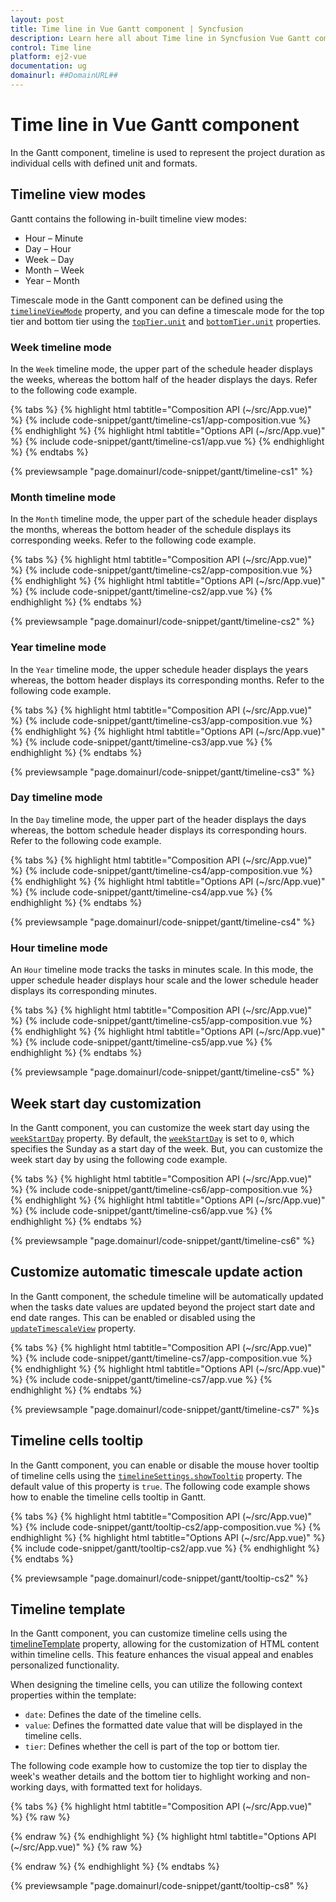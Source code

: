```yaml
---
layout: post
title: Time line in Vue Gantt component | Syncfusion
description: Learn here all about Time line in Syncfusion Vue Gantt component of Syncfusion Essential JS 2 and more.
control: Time line 
platform: ej2-vue
documentation: ug
domainurl: ##DomainURL##
---
```


# Time line in Vue Gantt component

In the Gantt component, timeline is used to represent the project duration as individual cells with defined unit and formats.

## Timeline view modes

Gantt contains the following in-built timeline view modes:

* Hour – Minute
* Day – Hour
* Week – Day
* Month – Week
* Year – Month

Timescale mode in the Gantt component can be defined using the [`timelineViewMode`](https://ej2.syncfusion.com/vue/documentation/api/gantt/timelineViewMode/) property, and you can define a timescale mode for the top tier and bottom tier using the [`topTier.unit`](https://ej2.syncfusion.com/vue/documentation/api/gantt/timelineTierSettings/#unit) and [`bottomTier.unit`](https://ej2.syncfusion.com/vue/documentation/api/gantt/timelineTierSettings/#unit) properties.

### Week timeline mode

In the `Week` timeline mode, the upper part of the schedule header displays the weeks, whereas the bottom half of the header displays the days. Refer to the following code example.

{% tabs %}
{% highlight html tabtitle="Composition API (~/src/App.vue)" %}
{% include code-snippet/gantt/timeline-cs1/app-composition.vue %}
{% endhighlight %}
{% highlight html tabtitle="Options API (~/src/App.vue)" %}
{% include code-snippet/gantt/timeline-cs1/app.vue %}
{% endhighlight %}
{% endtabs %}
        
{% previewsample "page.domainurl/code-snippet/gantt/timeline-cs1" %}

### Month timeline mode

In the `Month` timeline mode, the upper part of the schedule header displays the months, whereas the bottom header of the schedule displays its corresponding weeks. Refer to the following code example.

{% tabs %}
{% highlight html tabtitle="Composition API (~/src/App.vue)" %}
{% include code-snippet/gantt/timeline-cs2/app-composition.vue %}
{% endhighlight %}
{% highlight html tabtitle="Options API (~/src/App.vue)" %}
{% include code-snippet/gantt/timeline-cs2/app.vue %}
{% endhighlight %}
{% endtabs %}
        
{% previewsample "page.domainurl/code-snippet/gantt/timeline-cs2" %}

### Year timeline mode

In the `Year` timeline mode, the upper schedule header displays the years whereas, the bottom header displays its corresponding months. Refer to the following code example.

{% tabs %}
{% highlight html tabtitle="Composition API (~/src/App.vue)" %}
{% include code-snippet/gantt/timeline-cs3/app-composition.vue %}
{% endhighlight %}
{% highlight html tabtitle="Options API (~/src/App.vue)" %}
{% include code-snippet/gantt/timeline-cs3/app.vue %}
{% endhighlight %}
{% endtabs %}
        
{% previewsample "page.domainurl/code-snippet/gantt/timeline-cs3" %}

### Day timeline mode

In the `Day` timeline mode, the upper part of the header displays the days whereas, the bottom schedule header displays its corresponding hours. Refer to the following code example.

{% tabs %}
{% highlight html tabtitle="Composition API (~/src/App.vue)" %}
{% include code-snippet/gantt/timeline-cs4/app-composition.vue %}
{% endhighlight %}
{% highlight html tabtitle="Options API (~/src/App.vue)" %}
{% include code-snippet/gantt/timeline-cs4/app.vue %}
{% endhighlight %}
{% endtabs %}
        
{% previewsample "page.domainurl/code-snippet/gantt/timeline-cs4" %}

### Hour timeline mode

An `Hour` timeline mode tracks the tasks in minutes scale. In this mode, the upper schedule header displays hour scale and the lower schedule header displays its corresponding minutes.

{% tabs %}
{% highlight html tabtitle="Composition API (~/src/App.vue)" %}
{% include code-snippet/gantt/timeline-cs5/app-composition.vue %}
{% endhighlight %}
{% highlight html tabtitle="Options API (~/src/App.vue)" %}
{% include code-snippet/gantt/timeline-cs5/app.vue %}
{% endhighlight %}
{% endtabs %}
        
{% previewsample "page.domainurl/code-snippet/gantt/timeline-cs5" %}

## Week start day customization

In the Gantt component, you can customize the week start day using the [`weekStartDay`](https://ej2.syncfusion.com/vue/documentation/api/gantt/timelineSettings/#weekstartday) property. By default, the [`weekStartDay`](https://ej2.syncfusion.com/vue/documentation/api/gantt/timelineSettings/#weekstartday) is set to `0`, which specifies the Sunday as a start day of the week. But, you can customize the week start day by using the following code example.

{% tabs %}
{% highlight html tabtitle="Composition API (~/src/App.vue)" %}
{% include code-snippet/gantt/timeline-cs6/app-composition.vue %}
{% endhighlight %}
{% highlight html tabtitle="Options API (~/src/App.vue)" %}
{% include code-snippet/gantt/timeline-cs6/app.vue %}
{% endhighlight %}
{% endtabs %}
        
{% previewsample "page.domainurl/code-snippet/gantt/timeline-cs6" %}

## Customize automatic timescale update action

In the Gantt component, the schedule timeline will be automatically updated when the tasks date values are updated beyond the project start date and end date ranges. This can be enabled or disabled using the [`updateTimescaleView`](https://ej2.syncfusion.com/vue/documentation/api/gantt/timelineSettings/#updatetimescaleview) property.

{% tabs %}
{% highlight html tabtitle="Composition API (~/src/App.vue)" %}
{% include code-snippet/gantt/timeline-cs7/app-composition.vue %}
{% endhighlight %}
{% highlight html tabtitle="Options API (~/src/App.vue)" %}
{% include code-snippet/gantt/timeline-cs7/app.vue %}
{% endhighlight %}
{% endtabs %}
        
{% previewsample "page.domainurl/code-snippet/gantt/timeline-cs7" %}s

## Timeline cells tooltip

In the Gantt component, you can enable or disable the mouse hover tooltip of timeline cells using the [`timelineSettings.showTooltip`](https://ej2.syncfusion.com/vue/documentation/api/gantt/timelineSettings/#showtooltip) property. The default value of this property is `true`. The following code example shows how to enable the timeline cells tooltip in Gantt.

{% tabs %}
{% highlight html tabtitle="Composition API (~/src/App.vue)" %}
{% include code-snippet/gantt/tooltip-cs2/app-composition.vue %}
{% endhighlight %}
{% highlight html tabtitle="Options API (~/src/App.vue)" %}
{% include code-snippet/gantt/tooltip-cs2/app.vue %}
{% endhighlight %}
{% endtabs %}
        
{% previewsample "page.domainurl/code-snippet/gantt/tooltip-cs2" %}

## Timeline template

In the Gantt component, you can customize timeline cells using the [timelineTemplate](https://ej2.syncfusion.com/vue/documentation/api/gantt/#timelineTemplate) property, allowing for the customization of HTML content within timeline cells. This feature enhances the visual appeal and enables personalized functionality.

When designing the timeline cells, you can utilize the following context properties within the template:

* `date`: Defines the date of the timeline cells.
* `value`: Defines the formatted date value that will be displayed in the timeline cells.
* `tier`: Defines whether the cell is part of the top or bottom tier.

The following code example how to customize the top tier to display the week's weather details and the bottom tier to highlight working and non-working days, with formatted text for holidays.

{% tabs %}
{% highlight html tabtitle="Composition API (~/src/App.vue)" %}
{% raw %}
<template>
    <div>
        <ejs-gantt ref='gantt' :dataSource="data" id="GanttContainer" :taskFields="taskFields" :treeColumnIndex="1"
            :holidays="holidays" :labelSettings="labelSettings" :splitterSettings="splitterSettings" :height="height"
            :columns="columns" :timelineSettings="timelineSettings" :timelineTemplate="'timelineTemplates'">
            <template v-slot:timlelineTemplate="{ data }">
                <div v-if="data.tier == 'topTier'" class="e-header-cell-label e-gantt-top-cell-text"
                    style="width:100%;background-color: #FBF9F1 ;  font-weight: bold;height: 100%;display: flex; justify-content: center ; align-items: center;   "
                    title={{data.date}}>
                    <div> {{ value }}</div>
                    <div style="width:20px; height: 20px; line-height: normal; padding-left: 10px; ">
                        <img :style="{ width: '100%', height: '100%' }" :src="imagedate()">
                    </div>
                </div>
                <div v-else-if="data.tier === 'bottomTier'" class="e-header-cell-label e-gantt-top-cell-text" :style="{
                    width: '100%',backgroundColor: bgColor(data.value, data.date),textAlign: 'center',height: '100%',
                    display: 'flex',alignItems: 'center',fontWeight: 'bold',justifyContent: 'center'}" title={{data.date}}>
                    {{ holidayValue(data.value, data.date) }}
                </div>
            </template>
        </ejs-gantt>
    </div>
</template>
<script setup>
import { GanttComponent as EjsGantt } from "@syncfusion/ej2-vue-gantt";
import { editingData } from './data-source.js';
const data = editingData;
const height = '450px';
const taskFields = {
    id: 'TaskID',
    name: 'TaskName',
    startDate: 'StartDate',
    duration: 'Duration',
    progress: 'Progress',
    child: 'subtasks'
};
const timelineSettings = {
    topTier: {
        unit: 'Week',
        format: 'dd/MM/yyyy'
    },
    bottomTier: {
        unit: 'Day',
        count: 1
    },
    timelineUnitSize: 100
};
const splitterSettings = {
    columnIndex: 1
};
const holidays = [{
    from: "04/04/2019",
    to: "04/05/2019",
    label: " Public holidays",
    cssClass: "e-custom-holiday"

},
{
    from: "04/12/2019",
    to: "04/12/2019",
    label: " Public holiday",
    cssClass: "e-custom-holiday"

}];
const labelSettings = {
    leftLabel: 'TaskName',
    taskLabel: 'Progress'
};
const columns = [
    { field: 'TaskID', headerText: 'Task ID', visible: false },
    { field: 'TaskName', headerText: 'Task Name', width: 300 },
    { field: 'StartDate', headerText: 'Start Date' },
    { field: 'Duration', headerText: 'Duration' },
    { field: 'Progress', headerText: 'Progress' },
];
const imagedate = () => {
    // Define the logic for image source
    const getImage = Math.floor(Math.random() * 5) + 1;
    return "./images/" + getImage + ".svg";
}
const bgColor = (value, date) => {
    // Define the logic to determine background color
    if (value === "S") {
        return "#7BD3EA"
    }
    const parsedDate = new Date(date);
    for (let i = 0; i < this.$refs.gantt.ej2Instances.holidays.length; i++) {
        const holiday = this.$refs.gantt.ej2Instances.holidays[i];
        const fromDate = new Date(holiday.from);
        const toDate = new Date(holiday.to)
        if (parsedDate >= fromDate && parsedDate <= toDate) {
            return "#97E7E1";
        }
    }
    return "#E0FBE2"
}
const holidayValue = (value, date) => {
    // Define the logic to determine holiday value
    const parsedDate = new Date(date);
    for (let i = 0; i < this.$refs.gantt.ej2Instances.holidays.length; i++) {
        const holiday = this.$refs.gantt.ej2Instances.holidays[i];
        const fromDate = new Date(holiday.from);
        const toDate = new Date(holiday.to)
        if (parsedDate >= fromDate && parsedDate <= toDate) {
            const options = { weekday: 'short' };
            return parsedDate.toLocaleDateString('en-US', options).toLocaleUpperCase();
        }
    }
    return value
}
</script>
{% endraw %}
{% endhighlight %}
{% highlight html tabtitle="Options API (~/src/App.vue)" %}
{% raw %}
<template>
    <div>
        <ejs-gantt ref='gantt' :dataSource="data" id="GanttContainer" :taskFields="taskFields" :treeColumnIndex="1"
            :holidays="holidays" :labelSettings="labelSettings" :splitterSettings="splitterSettings" :height="height"
            :columns="columns" :timelineSettings="timelineSettings" :timelineTemplate="'timelineTemplates'">
            <template v-slot:timelineTemplates="{ data }">
                <div v-if="data.tier == 'topTier'" class="e-header-cell-label e-gantt-top-cell-text"
                    style="width:100%;background-color: #FBF9F1 ;  font-weight: bold;height: 100%;display: flex; justify-content: center ; align-items: center;   "
                    title={{data.date}}>
                    <div> {{data.value }}</div>
                    <div style="width:20px; height: 20px; line-height: normal; padding-left: 10px; ">
                        <img :style="{ width: '100%', height: '100%' }" :src="imagedate()">
                    </div>
                </div>
                <div v-else-if="data.tier === 'bottomTier'" class="e-header-cell-label e-gantt-top-cell-text" :style="{
                    width: '100%',backgroundColor: bgColor(data.value, data.date),textAlign: 'center',height: '100%',
                    display: 'flex',alignItems: 'center',fontWeight: 'bold',justifyContent: 'center'}" title={{data.date}}>
                    {{ holidayValue(data.value, data.date) }}
                </div>
            </template>
        </ejs-gantt>
    </div>
</template>
<script>

import { GanttComponent, DayMarkers, Selection } from "@syncfusion/ej2-vue-gantt"; 
import { editingData } from './data-source.js';
export default {
    name: "App",
    components: {
        "ejs-gantt": GanttComponent
    },
    data: function () {
        return {
            data: editingData,
            allowSorting: true,
            taskFields: {
                id: 'TaskID',
                name: 'TaskName',
                startDate: 'StartDate',
                duration: 'Duration',
                progress: 'Progress',
                dependency: 'Predecessor',
                child: 'subtasks'
            },
            splitterSettings: {
                columnIndex: 1
            },
            treeColumnIndex: 1,
            allowSelection: true,
            gridLines: "Both",
            showColumnMenu: false,
            highlightWeekends: true,
            timelineSettings: {
                topTier: {
                    unit: 'Week',
                    format: 'dd/MM/yyyy'
                },
                bottomTier: {
                    unit: 'Day',
                    count: 1
                },
                timelineUnitSize: 100
            },
            holidays: [{
                from: "04/04/2019",
                to: "04/05/2019",
                label: " Public holidays",
                cssClass: "e-custom-holiday"

            },
            {
                from: "04/12/2019",
                to: "04/12/2019",
                label: " Public holiday",
                cssClass: "e-custom-holiday"

            }],
            columns: [
                { field: 'TaskID', headerText: 'Task ID', visible: false },
                { field: 'TaskName', headerText: 'Task Name', width: 300 },
                { field: 'StartDate', headerText: 'Start Date' },
                { field: 'Duration', headerText: 'Duration' },
                { field: 'Progress', headerText: 'Progress' },
            ],
            labelSettings: {
                leftLabel: 'TaskName',
                taskLabel: 'Progress'
            },
            height: '550px',
            allowUnscheduledTasks: true,
        };

    },
    provide: {
        gantt: [DayMarkers, Selection]
    },
    methods: {
        imagedate() {
            // Define the logic for image source
            const getImage = Math.floor(Math.random() * 5) + 1;
            return "./images/" + getImage + ".svg";
        },
        bgColor(value, date) {
            // Define the logic to determine background color
            if (value === "S") {
                return "#7BD3EA"
            }
            const parsedDate = new Date(date);
            for (let i = 0; i < this.$refs.gantt.ej2Instances.holidays.length; i++) {
                const holiday = this.$refs.gantt.ej2Instances.holidays[i];
                const fromDate = new Date(holiday.from);
                const toDate = new Date(holiday.to)
                if (parsedDate >= fromDate && parsedDate <= toDate) {
                    return "#97E7E1";
                }
            }
            return "#E0FBE2"
        },
        holidayValue(value, date) {
            // Define the logic to determine holiday value
            const parsedDate = new Date(date);
            for (let i = 0; i < this.$refs.gantt.ej2Instances.holidays.length; i++) {
                const holiday = this.$refs.gantt.ej2Instances.holidays[i];
                const fromDate = new Date(holiday.from);
                const toDate = new Date(holiday.to)
                if (parsedDate >= fromDate && parsedDate <= toDate) {
                    const options = { weekday: 'short' };
                    return parsedDate.toLocaleDateString('en-US', options).toLocaleUpperCase();
                }
            }
            return value
        }
    }
};
</script>
{% endraw %}
{% endhighlight %}
{% endtabs %}
        
{% previewsample "page.domainurl/code-snippet/gantt/tooltip-cs8" %}
